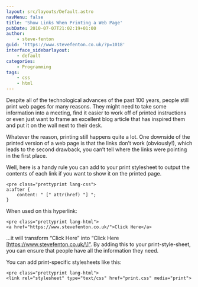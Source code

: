 ```yaml
---
layout: src/layouts/Default.astro
navMenu: false
title: 'Show Links When Printing a Web Page'
pubDate: 2010-07-07T21:02:19+01:00
author:
    - steve-fenton
guid: 'https://www.stevefenton.co.uk/?p=1018'
interface_sidebarlayout:
    - default
categories:
    - Programming
tags:
    - css
    - html
---
```


Despite all of the technological advances of the past 100 years, people still print web pages for many reasons. They might need to take some information into a meeting, find it easier to work off of printed instructions or even just want to frame an excellent blog article that has inspired them and put it on the wall next to their desk.

Whatever the reason, printing still happens quite a lot. One downside of the printed version of a web page is that the links don’t work (obviously!), which leads to the second drawback, you can’t tell where the links were pointing in the first place.

Well, here is a handy rule you can add to your print stylesheet to output the contents of each link if you want to show it on the printed page.

```
<pre class="prettyprint lang-css">
a:after {
    content: " [" attr(href) "] ";
}
```

When used on this hyperlink:

```
<pre class="prettyprint lang-html">
<a href="https://www.stevefenton.co.uk/">Click Here</a>
```

…it will transform “Click Here” into “Click Here \[https://www.stevefenton.co.uk/\]”. By adding this to your print-style-sheet, you can ensure that people have all the information they need.

You can add print-specific stylesheets like this:

```
<pre class="prettyprint lang-html">
<link rel="stylesheet" type="text/css" href="print.css" media="print">
```